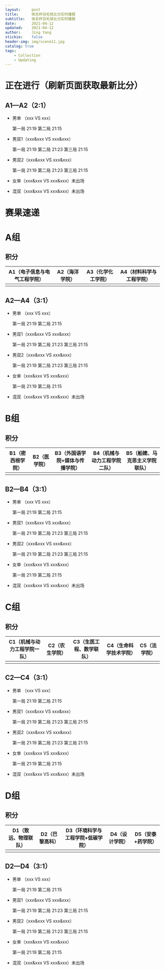 ```yaml
---
layout:     post
title:      体总杯羽毛球比分实时播报
subtitle:   体总杯羽毛球比分实时播报
date:       2021-04-12
updated:    2021-04-12
author:     Jing Yang
stickie:    false
header-img: img/scene11.jpg
catalog: true
tags:
    - Collection	
    - Updating
---
```


# 正在进行（刷新页面获取最新比分）

## A1—A2（2:1）

- 男单 （xxx VS xxx）

  第一局 21:19	第二局 21:15

- 男双1（xxx&xxx VS xxx&xxx）

  第一局 21:19	第二局 21:23 第三局 21:15

- 男双2（xxx&xxx VS xxx&xxx）

  第一局 21:19	第二局 21:23 第三局 21:15

- 女单（xxx&xxx VS xxx&xxx）未出场

- 混双（xxx&xxx VS xxx&xxx）未出场

# 赛果速递

# A组

## 积分

| A1（电子信息与电气工程学院） | A2（海洋学院） | A3（化学化工学院） | A4（材料科学与工程学院） |
| ---------------------------- | -------------- | ------------------ | ------------------------ |
|                              |                |                    |                          |

## A2—A4（3:1）

- 男单 （xxx VS xxx）

  第一局 21:19	第二局 21:15

- 男双1（xxx&xxx VS xxx&xxx）

  第一局 21:19	第二局 21:23 第三局 21:15

- 男双2（xxx&xxx VS xxx&xxx）

  第一局 21:19	第二局 21:23 第三局 21:15

- 女单（xxx&xxx VS xxx&xxx）

  第一局 21:19	第二局 21:15

- 混双（xxx&xxx VS xxx&xxx）未出场

# B组

## 积分

| B1（密西根学院） | B2（医学院） | B3（外国语学院+媒体与传播学院） | B4（机械与动力工程学院二队） | B5（船建、马克思主义学院联队） |
| ---------------- | ------------ | ------------------------------- | ---------------------------- | ------------------------------ |
|                  |              |                                 |                              |                                |

## B2—B4（3:1）

- 男单 （xxx VS xxx）

  第一局 21:19	第二局 21:15

- 男双1（xxx&xxx VS xxx&xxx）

  第一局 21:19	第二局 21:23 第三局 21:15

- 男双2（xxx&xxx VS xxx&xxx）

  第一局 21:19	第二局 21:23 第三局 21:15

- 女单（xxx&xxx VS xxx&xxx）

  第一局 21:19	第二局 21:15

- 混双（xxx&xxx VS xxx&xxx）未出场

# C组

## 积分

| C1（机械与动力工程学院一队） | C2（农生学院） | C3（生医工程、数学联队） | C4（生命科学技术学院） | C5（法学院） |
| ---------------------------- | -------------- | ------------------------ | ---------------------- | ------------ |
|                              |                |                          |                        |              |

## C2—C4（3:1）

- 男单 （xxx VS xxx）

  第一局 21:19	第二局 21:15

- 男双1（xxx&xxx VS xxx&xxx）

  第一局 21:19	第二局 21:23 第三局 21:15

- 男双2（xxx&xxx VS xxx&xxx）

  第一局 21:19	第二局 21:23 第三局 21:15

- 女单（xxx&xxx VS xxx&xxx）

  第一局 21:19	第二局 21:15

- 混双（xxx&xxx VS xxx&xxx）未出场

# D组

## 积分

| D1（致远、物理联队） | D2（巴黎高科） | D3（环境科学与工程学院+低碳学院） | D4（设计学院） | D5（安泰+药学院） |
| -------------------- | -------------- | --------------------------------- | -------------- | ----------------- |
|                      |                |                                   |                |                   |

## D2—D4（3:1）

- 男单 （xxx VS xxx）

  第一局 21:19	第二局 21:15

- 男双1（xxx&xxx VS xxx&xxx）

  第一局 21:19	第二局 21:23 第三局 21:15

- 男双2（xxx&xxx VS xxx&xxx）

  第一局 21:19	第二局 21:23 第三局 21:15

- 女单（xxx&xxx VS xxx&xxx）

  第一局 21:19	第二局 21:15

- 混双（xxx&xxx VS xxx&xxx）未出场



